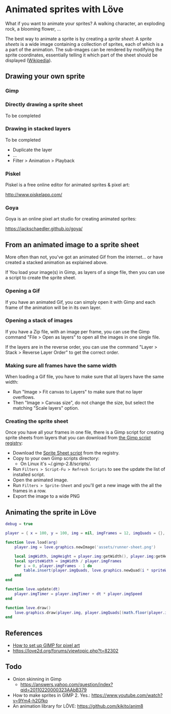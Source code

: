# Animated sprites with Löve

What if you want to animate your sprites? A walking character, an exploding rock, a blooming flower, ...

The best way to animate a sprite is by creating a _sprite sheet_: A _sprite sheets_ is a wide image containing a collection of sprites, each of which is a a part of the animation. The sub-images can be rendered by modifying the sprite coordinates, essentially telling it which part of the sheet should be displayed ([Wikipedia](https://en.wikipedia.org/wiki/Texture_atlas)).

## Drawing your own sprite

### Gimp

### Directly drawing a sprite sheet

To be completed

### Drawing in stacked layers

To be completed

- Duplicate the layer 
- ...
- Filter > Animation > Playback

### Piskel

Piskel is a free online editor for animated sprites & pixel art:

http://www.piskelapp.com/

### Goya

Goya is an online pixel art studio for creating animated sprites:

https://jackschaedler.github.io/goya/

## From an animated image to a sprite sheet

More often than not, you've got an animated Gif from the internet... or have created a stacked animation as explained above.

If You load your image(s) in Gimp, as layers of a singe file, then you can use a script to create the sprite sheet.

### Opening a Gif

If you have an animated Gif, you can simply open it with Gimp and each frame of the animation will be in its own layer.

### Opening a stack of images

If you have a Zip file, with an image per frame, you can use the Gimp command "File > Open as layers" to open all the images in one single file.

If the layers are in the reverse order, you can use the command "Layer > Stack > Reverse Layer Order" to get the correct order.

### Making sure all frames have the same width

When loading a Gif file, you have to make sure that all layers have the same width:

- Run "Image > Fit canvas to Layers" to make sure that no layer overflows.
- Then "Image > Canvas size", do not change the size, but select the matching "Scale layers" option.

### Creating the sprite sheet

Once you have all your frames in one file, there is a Gimp script for creating sprite sheets from layers that you can download from [the Gimp script registry](http://registry.gimp.org):

- Download the [Sprite Sheet script](http://registry.gimp.org/node/20943) from the registry.
- Copy to your own Gimp scripts directory:
  - On Linux it's ~/.gimp-2.8/scripts/.
- Run `Filters > Script-Fu > Refresh Scripts` to see the update the list of installed script.
- Open the animated image.
- Run `Filters > Sprite-Sheet` and you'll get a new image with the all the frames in a row.
- Export the image to a wide PNG

## Animating the sprite in Löve

~~~.lua
debug = true

player = { x = 100, y = 100, img = nil, imgFrames = 12, imgQuads = {}, imgTimer = 0, imgSpeed = 20 }

function love.load(arg)
    player.img = love.graphics.newImage('assets/runner-sheet.png')

    local imgWidth, imgHeight = player.img:getWidth(), player.img:getHeight()
    local spriteWidth = imgWidth / player.imgFrames
    for i = 0, player.imgFrames - 1 do
        table.insert(player.imgQuads, love.graphics.newQuad(i * spriteWidth, 0, spriteWidth, imgHeight, imgWidth, imgHeight))
    end
end

function love.update(dt)
    player.imgTimer = player.imgTimer + dt * player.imgSpeed
end

function love.draw()
    love.graphics.draw(player.img, player.imgQuads[(math.floor(player.imgTimer) % player.imgFrames) + 1], player.x, player.y)
end
~~~

## References

- [How to set up GIMP for pixel art](https://www.youtube.com/watch?v=oAaoh49yf5A)
- https://love2d.org/forums/viewtopic.php?t=82302

## Todo

- Onion skinning in Gimp
  - https://answers.yahoo.com/question/index?qid=20110220000323AAbB379
- How to make sprites in GIMP 2. Yes.: https://www.youtube.com/watch?v=9Ym4-h2Gfko
- An animation library for LÖVE: https://github.com/kikito/anim8
